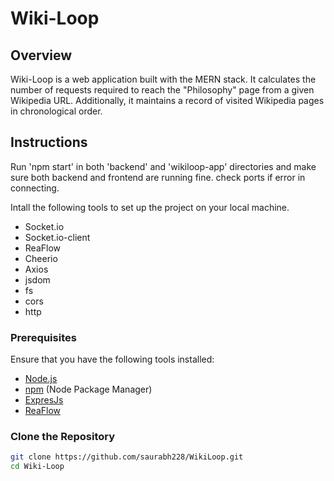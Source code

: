 
# Wiki-Loop

## Overview

Wiki-Loop is a web application built with the MERN stack. It calculates the number of requests required to reach the "Philosophy" page from a given Wikipedia URL. Additionally, it maintains a record of visited Wikipedia pages in chronological order.

## Instructions
Run 'npm start' in both 'backend' and 'wikiloop-app' directories and make sure both backend and frontend are running fine. check ports if error in connecting.

Intall the following tools to set up the project on your local machine.

- Socket.io
- Socket.io-client
- ReaFlow
- Cheerio
- Axios
- jsdom
- fs
- cors
- http

### Prerequisites

Ensure that you have the following tools installed:

- [Node.js](https://nodejs.org/)
- [npm](https://www.npmjs.com/) (Node Package Manager)
- [ExpresJs](https://expressjs.com/)
- [ReaFlow](https://reaflow.dev/?path=/docs/docs-getting-started-installing--docs)

### Clone the Repository

```bash
git clone https://github.com/saurabh228/WikiLoop.git
cd Wiki-Loop
